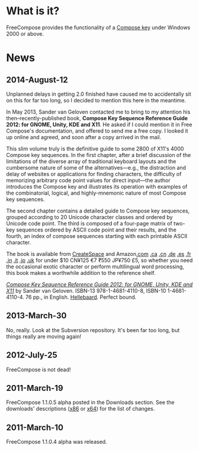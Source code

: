 # What is it? #
Free​Compose provides the functionality of a [Compose key](http://en.wikipedia.org/wiki/Compose_key) under Windows 2000 or above.

# News #
## 2014-August-12 ##
Unplanned delays in getting 2.0 finished have caused me to accidentally sit on this for far too long, so I decided to mention this here in the meantime.

In May 2013, Sander van Geloven contacted me to bring to my attention his then–recently-published book, **Compose Key Sequence Reference Guide 2012: for GNOME, Unity, KDE and X11**. He asked if I could mention it in Free​Compose's documentation, and offered to send me a free copy. I looked it up online and agreed, and soon after a copy arrived in the mail.

This slim volume truly is the definitive guide to some 2800 of X11's 4000 Compose key sequences. In the first chapter, after a brief discussion of the limitations of the diverse array of traditional keyboard layouts and the cumbersome nature of some of the alternatives—e.g., the distraction and delay of websites or applications for finding characters, the difficulty of memorizing arbitrary code point values for direct input—the author introduces the Compose key and illustrates its operation with examples of the combinatorial, logical, and highly-mnemonic nature of most Compose key sequences.

The second chapter contains a detailed guide to Compose key sequences, grouped according to 20 Unicode character classes and ordered by Unicode code point. The third is composed of a four-page matrix of two-key sequences ordered by ASCII code point and their results, and the fourth, an index of compose sequences starting with each printable ASCII character.

The book is available from
[CreateSpace](https://www.createspace.com/3758226) and
Amazon[.com](http://www.amazon.com/dp/1468141104)
[.ca](http://www.amazon.ca/dp/1468141104)
[.cn](http://www.amazon.cn/dp/1468141104)
[.de](http://www.amazon.de/dp/1468141104)
[.es](http://www.amazon.es/dp/1468141104)
[.fr](http://www.amazon.fr/dp/1468141104)
[.in](http://www.amazon.in/dp/1468141104)
[.it](http://www.amazon.it/dp/1468141104)
[.jp](http://www.amazon.co.jp/dp/1468141104)
[.uk](http://www.amazon.co.uk/dp/1468141104)
for under $10 CN¥125 €7 ₹550 JP¥750 £5, so whether you need the occasional exotic character or perform multilingual word processing, this book makes a worthwhile addition to the reference shelf.

_[Compose Key Sequence Reference Guide 2012: for GNOME, Unity, KDE and X11](http://hellebaard.nl/en/publicaties/compose-key-sequence-reference-guide-2012/)_ by Sander van Geloven. ISBN-13 978-1-4681-4110-8, ISBN-10 1-4681-4110-4.
76 pp., in English.
[Hellebaard](http://hellebaard.nl/en/).
Perfect bound.

## 2013-March-30 ##
No, really. Look at the Subversion repository. It's been far too long, but things really are moving again!

## 2012-July-25 ##
Free​Compose is not dead!

## 2011-March-19 ##
Free​Compose 1.1.0.5 alpha posted in the Downloads section. See the downloads' descriptions ([x86](http://code.google.com/p/freecompose/downloads/detail?name=FreeCompose-x86-1.1.0.5.msi&can=2&q=x86) or [x64](http://code.google.com/p/freecompose/downloads/detail?name=FreeCompose-x64-1.1.0.5.msi&can=2&q=)) for the list of changes.

## 2011-March-10 ##
Free​Compose 1.1.0.4 alpha was released.